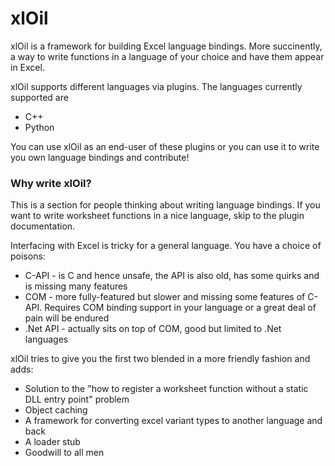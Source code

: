 # xlOil

xlOil is a framework for building Excel language bindings. More succinently, a way to write functions in a language of your choice and have them appear in Excel.

xlOil supports different languages via plugins. The languages currently supported are
- C++
- Python

You can use xlOil as an end-user of these plugins or you can use it to write you own language bindings and contribute!

### Why write xlOil?

This is a section for people thinking about writing language bindings. If you want to write worksheet functions in a nice language, skip to the plugin documentation. 

Interfacing with Excel is tricky for a general language. You have a choice of poisons:

- C-API - is C and hence unsafe, the API is also old, has some quirks and is missing many features
- COM - more fully-featured but slower and missing some features of C-API. Requires COM binding support in your language or a great deal of pain will be endured
- .Net API - actually sits on top of COM, good but limited to .Net languages


xlOil tries to give you the first two blended in a more friendly fashion and adds:

- Solution to the "how to register a worksheet function without a static DLL entry point" problem
- Object caching
- A framework for converting excel variant types to another language and back
- A loader stub
- Goodwill to all men
